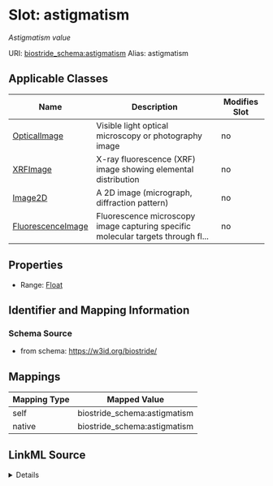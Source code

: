 

# Slot: astigmatism 


_Astigmatism value_





URI: [biostride_schema:astigmatism](https://w3id.org/biostride/schema/astigmatism)
Alias: astigmatism

<!-- no inheritance hierarchy -->





## Applicable Classes

| Name | Description | Modifies Slot |
| --- | --- | --- |
| [OpticalImage](OpticalImage.md) | Visible light optical microscopy or photography image |  no  |
| [XRFImage](XRFImage.md) | X-ray fluorescence (XRF) image showing elemental distribution |  no  |
| [Image2D](Image2D.md) | A 2D image (micrograph, diffraction pattern) |  no  |
| [FluorescenceImage](FluorescenceImage.md) | Fluorescence microscopy image capturing specific molecular targets through fl... |  no  |






## Properties

* Range: [Float](Float.md)




## Identifier and Mapping Information






### Schema Source


* from schema: https://w3id.org/biostride/




## Mappings

| Mapping Type | Mapped Value |
| ---  | ---  |
| self | biostride_schema:astigmatism |
| native | biostride_schema:astigmatism |




## LinkML Source

<details>
```yaml
name: astigmatism
description: Astigmatism value
from_schema: https://w3id.org/biostride/
rank: 1000
alias: astigmatism
owner: Image2D
domain_of:
- Image2D
range: float

```
</details>